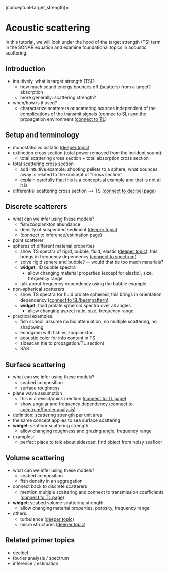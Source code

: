 (conceptual-target_strength)=
# Acoustic scattering

In this tutorial, we will look under the hood of the target strength (TS) term in the SONAR equation and examine foundational topics in acoustic scattering.


## Introduction
- intuitively, what is target strength (TS)? 
    - how much sound energy bounces off (scatters) from a target? 
absorption
    - more generally: scattering strength?
- when/how is it used?
    - characterize scatterers or scattering sources independent of the complications of the transmit signals ([connec to SL]()) and the propagation environment ([connect to TL]())


## Setup and terminology
- monostatic vs bistatic ([deeper topic]())
- extinction cross section (total power removed from the incident sound):
    - total scattering cross section + total absorption cross section
- total scattering cross section
  - add intuitive example: shooting pellets to a sphere, what bounces away is related to the concept of "cross section"
  - explain carefully that this is a conceptual example and that is not all it is
- differential scattering cross section --> TS ([connect to decibel page]())


## Discrete scatterers
- what can we infer using these models?
    - fish/zooplankton abundance
    - density of suspended sediment ([deeper topic]())
    - ([connect to inference/estimation page]())
- point scatterer
- spheres of different material properties
    - show TS spectra of rigid, bubble, fluid, elastic ([deeper topic]()), this brings in frequency dependency ([connect to spectrum]())
    - solve rigid sphere and bubble? -- would that be too much materials?
    - **widget**: 1D bubble spectra
        - allow changing material properties (except for elastic), size, frequency range
    - talk about frequency dependency using the bubble example
- non-spherical scatterers
    - show TS spectra for fluid prolate spheroid, this brings in orientation dependency ([connect to SL/beampattern]())
    - **widget**: fluid prolate spheroid spectra over all angles
        - allow changing aspect ratio, size, frequency range
- practical examples:
    - fish school: assume no bio attenuation, no multiple scattering, no shadowing
    - echogram with fish vs zooplankton
    - acoustic color for info content in TS
    - sidescan (tie to propagation/TL section)
    - SAS


## Surface scattering
- what can we infer using these models?
    - seabed composition
    - surface roughness
- plane wave assumption
    - this is a revisit/quick mention ([connect to TL page]())
    - show angular and frequency dependency ([connect to spectrum/fourier analysis]())
- definition: scattering strength per unit area
- the same concept applies to sea surface scattering
- **widget**: seafloor scattering strength
    - allow changing roughness and grazing angle, frequency range
- examples:
    - perfect place to talk about sidescan: find object from noisy seafloor


## Volume scattering
- what can we infer using these models?
    - seabed composition
    - fish density in an aggregation
- connect back to discrete scatterers
    - mention multiple scattering and connect to transmission coefficients ([connect to TL page]())
- **widget**: seabed volume scattering strength
    - allow changing material properties, porosity, frequency range
- others:
    - turbulence ([deeper topic]())
    - micro structures ([deeper topic]())




## Related primer topics
- decibel
- fourier analysis / spectrum
- inference / estimation